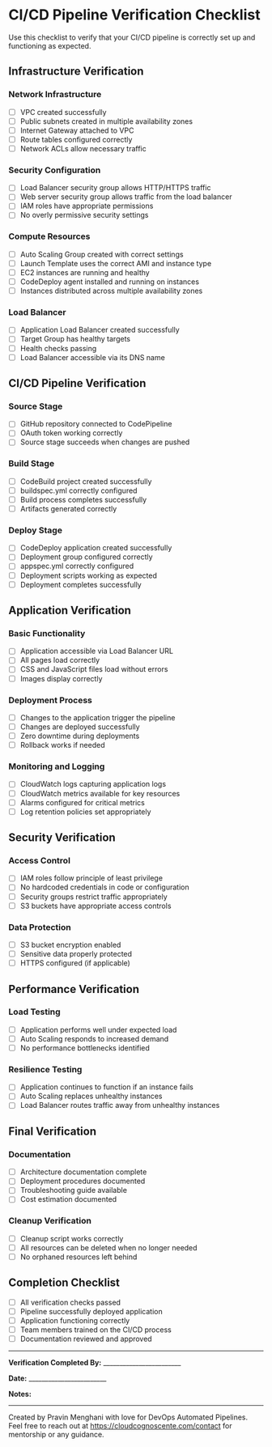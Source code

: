 # CI/CD Pipeline Verification Checklist

Use this checklist to verify that your CI/CD pipeline is correctly set up and functioning as expected.

## Infrastructure Verification

### Network Infrastructure

- [ ] VPC created successfully
- [ ] Public subnets created in multiple availability zones
- [ ] Internet Gateway attached to VPC
- [ ] Route tables configured correctly
- [ ] Network ACLs allow necessary traffic

### Security Configuration

- [ ] Load Balancer security group allows HTTP/HTTPS traffic
- [ ] Web server security group allows traffic from the load balancer
- [ ] IAM roles have appropriate permissions
- [ ] No overly permissive security settings

### Compute Resources

- [ ] Auto Scaling Group created with correct settings
- [ ] Launch Template uses the correct AMI and instance type
- [ ] EC2 instances are running and healthy
- [ ] CodeDeploy agent installed and running on instances
- [ ] Instances distributed across multiple availability zones

### Load Balancer

- [ ] Application Load Balancer created successfully
- [ ] Target Group has healthy targets
- [ ] Health checks passing
- [ ] Load Balancer accessible via its DNS name

## CI/CD Pipeline Verification

### Source Stage

- [ ] GitHub repository connected to CodePipeline
- [ ] OAuth token working correctly
- [ ] Source stage succeeds when changes are pushed

### Build Stage

- [ ] CodeBuild project created successfully
- [ ] buildspec.yml correctly configured
- [ ] Build process completes successfully
- [ ] Artifacts generated correctly

### Deploy Stage

- [ ] CodeDeploy application created successfully
- [ ] Deployment group configured correctly
- [ ] appspec.yml correctly configured
- [ ] Deployment scripts working as expected
- [ ] Deployment completes successfully

## Application Verification

### Basic Functionality

- [ ] Application accessible via Load Balancer URL
- [ ] All pages load correctly
- [ ] CSS and JavaScript files load without errors
- [ ] Images display correctly

### Deployment Process

- [ ] Changes to the application trigger the pipeline
- [ ] Changes are deployed successfully
- [ ] Zero downtime during deployments
- [ ] Rollback works if needed

### Monitoring and Logging

- [ ] CloudWatch logs capturing application logs
- [ ] CloudWatch metrics available for key resources
- [ ] Alarms configured for critical metrics
- [ ] Log retention policies set appropriately

## Security Verification

### Access Control

- [ ] IAM roles follow principle of least privilege
- [ ] No hardcoded credentials in code or configuration
- [ ] Security groups restrict traffic appropriately
- [ ] S3 buckets have appropriate access controls

### Data Protection

- [ ] S3 bucket encryption enabled
- [ ] Sensitive data properly protected
- [ ] HTTPS configured (if applicable)

## Performance Verification

### Load Testing

- [ ] Application performs well under expected load
- [ ] Auto Scaling responds to increased demand
- [ ] No performance bottlenecks identified

### Resilience Testing

- [ ] Application continues to function if an instance fails
- [ ] Auto Scaling replaces unhealthy instances
- [ ] Load Balancer routes traffic away from unhealthy instances

## Final Verification

### Documentation

- [ ] Architecture documentation complete
- [ ] Deployment procedures documented
- [ ] Troubleshooting guide available
- [ ] Cost estimation documented

### Cleanup Verification

- [ ] Cleanup script works correctly
- [ ] All resources can be deleted when no longer needed
- [ ] No orphaned resources left behind

## Completion Checklist

- [ ] All verification checks passed
- [ ] Pipeline successfully deployed application
- [ ] Application functioning correctly
- [ ] Team members trained on the CI/CD process
- [ ] Documentation reviewed and approved

---

**Verification Completed By:** ________________________

**Date:** ________________________

**Notes:**

---

Created by Pravin Menghani with love for DevOps Automated Pipelines. Feel free to reach out at https://cloudcognoscente.com/contact for mentorship or any guidance.
